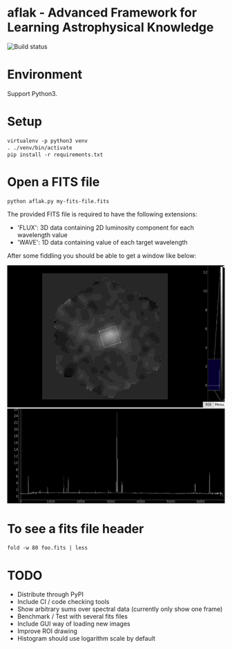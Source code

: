 # aflak - Advanced Framework for Learning Astrophysical Knowledge

![Build status](https://api.travis-ci.org/malikolivier/aflak.svg?branch=master)

# Environment

Support Python3.

# Setup

    virtualenv -p python3 venv
    . ./venv/bin/activate
    pip install -r requirements.txt

# Open a FITS file

    python aflak.py my-fits-file.fits

The provided FITS file is required to have the following extensions:
 - 'FLUX': 3D data containing 2D luminosity component for each wavelength value
 - 'WAVE': 1D data containing value of each target wavelength

After some fiddling you should be able to get a window like below:

![Screen capture of the running GUI application](images/2017-11-13-screenshot.jpg?raw=true)


# To see a fits file header

    fold -w 80 foo.fits | less

# TODO

- Distribute through PyPI
- Include CI / code checking tools
- Show arbitrary sums over spectral data (currently only show one frame)
- Benchmark / Test with several fits files
- Include GUI way of loading new images
- Improve ROI drawing
- Histogram should use logarithm scale by default
